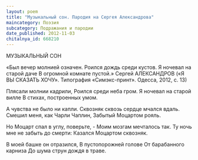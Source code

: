 ```yaml
---
layout: poem
title: "Музыкальный сон. Пародия на Сергея Александрова"
maincategory: Поэзия
subcategory: Подражания и пародии
date_published: 2012-11-03
chitalnya_id: 668210
---
```




МУЗЫКАЛЬНЫЙ СОН

«Был вечер молнией означен.
Роился дождь среди кустов.
Я ночевал на старой даче
В огромной комнате пустой.»
Сергей АЛЕКСАНДРОВ
(«Я ВЫ СКАЗАТЬ ХОЧУ».
Типография «Симэкс-принт».
Одесса, 2012, с. 13)

Плясали молнии кадрили,
Роился среди неба гром.
Я ночевал на старой вилле
В стихах, построенных умом.

А чувства не было ни капли.
Сквозняк сквозь сердце мчался вдаль.
Смешил меня, как Чарли Чаплин,
Забытый Моцартом рояль.

Но Моцарт спал в углу, поверьте, -
Моим мозгам мечталось так.
Ту ночь мне не забыть до смерти:
Казался Моцартом сквозняк.

В моей башке он отразился,
В пустопорожней голове
От барабанного карниза
До шума струн дождя в траве.






